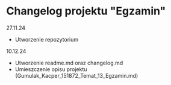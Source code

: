 # Changelog projektu "Egzamin"

27.11.24
- Utworzenie repozytorium

10.12.24
- Utworzenie readme.md oraz changelog.md
- Umieszczenie opisu projektu (Gumulak_Kacper_151872_Temat_13_Egzamin.md)
